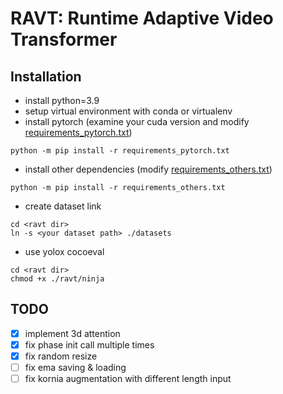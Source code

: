 # RAVT: Runtime Adaptive Video Transformer

## Installation
- install python=3.9
- setup virtual environment with conda or virtualenv
- install pytorch (examine your cuda version and modify [requirements_pytorch.txt](requirements_pytorch.txt))
```shell
python -m pip install -r requirements_pytorch.txt
```
- install other dependencies (modify [requirements_others.txt](requirements_others.txt))
```shell
python -m pip install -r requirements_others.txt
```
- create dataset link
```shell
cd <ravt dir>
ln -s <your dataset path> ./datasets
```
- use yolox cocoeval
```shell
cd <ravt dir>
chmod +x ./ravt/ninja
```

## TODO
- [x] implement 3d attention
- [x] fix phase init call multiple times 
- [x] fix random resize
- [ ] fix ema saving & loading
- [ ] fix kornia augmentation with different length input